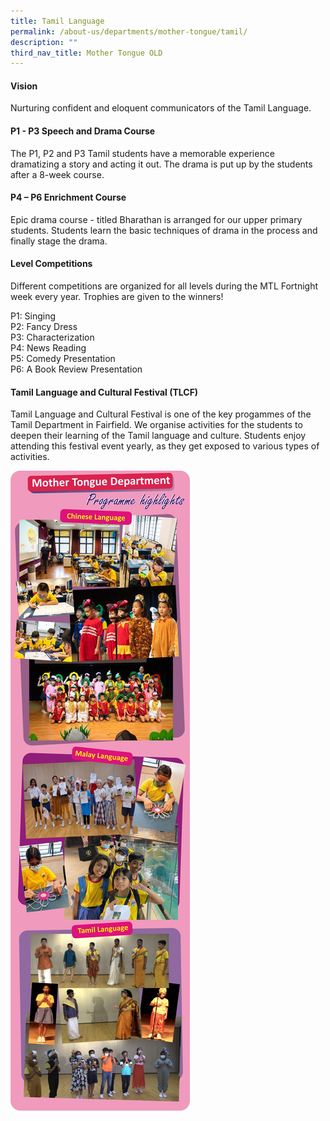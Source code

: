 ```yaml
---
title: Tamil Language
permalink: /about-us/departments/mother-tongue/tamil/
description: ""
third_nav_title: Mother Tongue OLD
---
```





<h4><strong>Vision</strong></h4>
<p>Nurturing confident and eloquent communicators of the Tamil Language.</p>
<h4><strong>P1 - P3 Speech and Drama Course</strong></h4>
<p>The P1, P2 and P3 Tamil students have a memorable experience dramatizing a story and acting it out. The drama is put up by the students after a 8-week course.</p>
<h4><strong>P4 &ndash; P6 Enrichment Course</strong></h4>
<p>Epic drama course - titled Bharathan is arranged for our upper primary students. Students learn the basic techniques of drama in the process and finally stage the drama.</p>
<h4><strong>Level Competitions</strong></h4>
<p>Different competitions are organized for all levels during the MTL Fortnight week every year. Trophies are given to the winners!</p>
<p>P1: Singing<br />P2: Fancy Dress<br />P3: Characterization<br />P4: News Reading<br />P5: Comedy Presentation<br />P6: A Book Review Presentation</p>
<h4><strong>Tamil Language and Cultural Festival (TLCF)</strong></h4>
<p>Tamil Language and Cultural Festival is one of the key progammes of the Tamil Department in Fairfield. We organise activities for the students to deepen their learning of the Tamil language and culture. Students enjoy attending this festival event yearly, as they get exposed to various types of activities.</p>
<img src="/images/mtl.jpg">